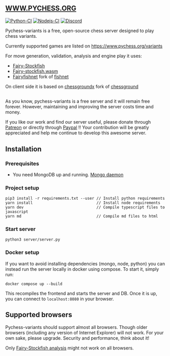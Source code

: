 ## [WWW.PYCHESS.ORG](https://www.pychess.org)

[![Python-CI](https://github.com/gbtami/pychess-variants/actions/workflows/ci.yml/badge.svg)](https://github.com/gbtami/pychess-variants/actions/workflows/ci.yml)
[![Nodejs-CI](https://github.com/gbtami/pychess-variants/actions/workflows/nodejs.yml/badge.svg)](https://github.com/gbtami/pychess-variants/actions/workflows/nodejs.yml)
[![Discord](https://img.shields.io/discord/634298688663191582?label=Discord&logo=discord&style=flat)](https://discord.gg/aPs8RKr)

Pychess-variants is a free, open-source chess server designed to play chess variants.

Currently supported games are listed on https://www.pychess.org/variants

For move generation, validation, analysis and engine play it uses:
- [Fairy-Stockfish](https://github.com/fairy-stockfish/Fairy-Stockfish)
- [Fairy-stockfish.wasm](https://github.com/fairy-stockfish/fairy-stockfish.wasm)
- [Fairyfishnet](https://github.com/gbtami/fairyfishnet) fork of [fishnet](https://github.com/lichess-org/fishnet)

On client side it is based on
[chessgroundx](https://github.com/gbtami/chessgroundx) fork of [chessground](https://github.com/lichess-org/chessground)

##

As you know, pychess-variants is a free server and it will remain free forever. However, maintaining and improving the server costs time and money.

If you like our work and find our server useful, please donate through [Patreon](https://www.patreon.com/pychess) or directly through [Paypal](https://www.paypal.com/paypalme/gbtami) !!
Your contribution will be greatly appreciated and help me continue to develop this awesome server.

## Installation

### Prerequisites
* You need MongoDB up and running. [Mongo daemon](https://www.mongodb.com/docs/manual/installation/)


### Project setup
```
pip3 install -r requirements.txt --user // Install python requirements
yarn install                            // Install node requirements
yarn dev                                // Compile typescript files to javascript
yarn md                                 // Compile md files to html
```

### Start server
```
python3 server/server.py
```

### Docker setup
If you want to avoid installing dependencies (mongo, node, python) you can instead run the server locally in docker using compose. To start it, simply run:
```
docker compose up --build
```
This recompiles the frontend and starts the server and DB. Once it is up, you can connect to `localhost:8080` in your browser.


## Supported browsers

Pychess-variants should support almost all browsers. Though older browsers (including any version of Internet Explorer) will not work. For your own sake, please upgrade. Security and performance, think about it!

Only [Fairy-Stockfish analysis](https://www.pychess.org/analysis/chess) might not work on all browsers.
